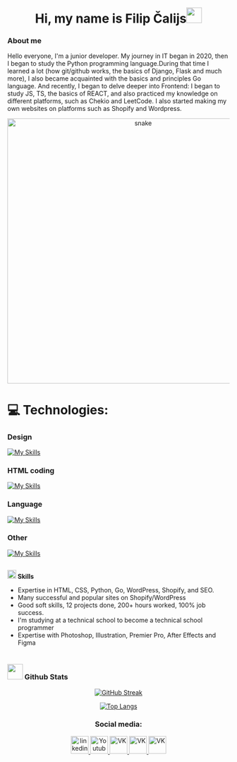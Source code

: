 <h1 align="center"><b>Hi, my name is Filip Čalijs</b><img src="https://media.giphy.com/media/hvRJCLFzcasrR4ia7z/giphy.gif" width="35"></h1>



<h3> About me </h3>
Hello everyone, I'm a junior developer. My journey in IT began in 2020, then I began to study the Python programming language.During that time I learned a lot (how git/github works, the basics of Django, Flask and much more), I also became acquainted with the basics and principles Go language.
And recently, I began to delve deeper into Frontend: I began to study JS, TS, the basics of REACT, and also practiced my knowledge on different platforms, such as Chekio and LeetCode. I also started making my own websites on platforms such as Shopify and Wordpress.


<p align="center">
 <img width="600" src="https://raw.githubusercontent.com/FilimonovAlexey/FilimonovAlexey/main/assets/github-snake.svg" alt="snake"/>
</p>





# 💻 Technologies:

### Design
[![My Skills](https://skillicons.dev/icons?i=ae,ai,ps,pr)](https://skillicons.dev) 
### HTML coding
[![My Skills](https://skillicons.dev/icons?i=bootstrap,css,html,figma)](https://skillicons.dev) 
### Language
[![My Skills](https://skillicons.dev/icons?i=go,py,js)](https://skillicons.dev) 
### Other
[![My Skills](https://skillicons.dev/icons?i=django,github,react,vscode,wordpress)](https://skillicons.dev) 
##
<img src="https://media2.giphy.com/media/QssGEmpkyEOhBCb7e1/giphy.gif?cid=ecf05e47a0n3gi1bfqntqmob8g9aid1oyj2wr3ds3mg700bl&rid=giphy.gif" width ="20"><b> Skills</b>
<br>


</div>

- Expertise in HTML, CSS, Python, Go, WordPress, Shopify, and SEO.
- Many successful and popular sites on Shopify/WordPress
- Good soft skills, 12 projects done, 200+ hours worked, 100% job success.
- I'm studying at a technical school to become a technical school programmer
- Expertise with Photoshop, Illustration, Premier Pro, After Effects and Figma
<br><br>





### <img src="https://media.giphy.com/media/iY8CRBdQXODJSCERIr/giphy.gif" width="35"><b> Github Stats </b>


<div align="center">

[![GitHub Streak](http://github-readme-streak-stats.herokuapp.com?user=FilipsCalijs&theme=dark&background=000000)](https://git.io/streak-stats)

[![Top Langs](https://github-readme-stats.vercel.app/api/top-langs/?username=FilipsCalijs&layout=compact&theme=vision-friendly-dark)](https://github.com/anuraghazra/github-readme-stats)
</div>
<div align="center">




### Social media:

  <div id="badges">
    <a href="https://www.linkedin.com/in/filip-chaly/" target="_blank">
      <img src="https://cdn-icons-png.flaticon.com/512/2504/2504799.png" width="40" height="40" alt="linkedin" />
    </a>
    <a href="https://www.youtube.com/channel/UCbORpXVw1JNc0JYFSUqLWXA" target="_blank">
      <img src="https://cdn-icons-png.flaticon.com/512/3670/3670147.png" width="40" height="40" alt="Youtube"/>
    </a>
     <a href="https://vk.com/id500180772" target="_blank">
      <img src="https://upload.wikimedia.org/wikipedia/commons/f/f3/VK_Compact_Logo_%282021-present%29.svg" width="40" height="40" alt="VK"/>
    </a>
    <a href="https://www.instagram.com/filipchalyi/" target="_blank">
      <img src="https://i0.wp.com/tbrsteakhouse.com/wp-content/uploads/2018/11/instagram-colourful-icon.png?ssl=1" width="40" height="40" alt="VK"/>
    </a>
    <a href="https://www.facebook.com/profile.php?id=100025029015001&locale=ru_RU" target="_blank">
      <img src="https://upload.wikimedia.org/wikipedia/commons/6/6c/Facebook_Logo_2023.png" width="40" height="40" alt="VK"/>
    </a>







